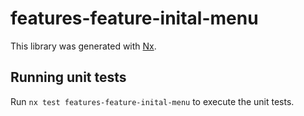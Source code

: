 # features-feature-inital-menu

This library was generated with [Nx](https://nx.dev).

## Running unit tests

Run `nx test features-feature-inital-menu` to execute the unit tests.
